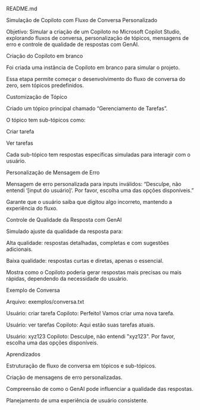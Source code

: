 README.md


Simulação de Copiloto com Fluxo de Conversa Personalizado

Objetivo: Simular a criação de um Copiloto no Microsoft Copilot Studio, explorando fluxos de conversa, personalização de tópicos, mensagens de erro e controle de qualidade de respostas com GenAI.

Criação do Copiloto em branco

Foi criada uma instância de Copiloto em branco para simular o projeto.

Essa etapa permite começar o desenvolvimento do fluxo de conversa do zero, sem tópicos predefinidos.

Customização de Tópico

Criado um tópico principal chamado “Gerenciamento de Tarefas”.

O tópico tem sub-tópicos como:

Criar tarefa

Ver tarefas

Cada sub-tópico tem respostas específicas simuladas para interagir com o usuário.

Personalização de Mensagem de Erro

Mensagem de erro personalizada para inputs inválidos: “Desculpe, não entendi ‘[input do usuário]’. Por favor, escolha uma das opções disponíveis.”

Garante que o usuário saiba que digitou algo incorreto, mantendo a experiência do fluxo.

Controle de Qualidade da Resposta com GenAI

Simulado ajuste da qualidade da resposta para:

Alta qualidade: respostas detalhadas, completas e com sugestões adicionais.

Baixa qualidade: respostas curtas e diretas, apenas o essencial.

Mostra como o Copiloto poderia gerar respostas mais precisas ou mais rápidas, dependendo da necessidade do usuário.

Exemplo de Conversa

Arquivo: exemplos/conversa.txt

Usuário: criar tarefa
Copiloto: Perfeito! Vamos criar uma nova tarefa.


Usuário: ver tarefas
Copiloto: Aqui estão suas tarefas atuais.


Usuário: xyz123
Copiloto: Desculpe, não entendi "xyz123". Por favor, escolha uma das opções disponíveis.

Aprendizados

Estruturação de fluxo de conversa em tópicos e sub-tópicos.

Criação de mensagens de erro personalizadas.

Compreensão de como o GenAI pode influenciar a qualidade das respostas.

Planejamento de uma experiência de usuário consistente.